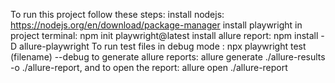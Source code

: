 To run this project follow these steps:
install nodejs: https://nodejs.org/en/download/package-manager
install playwright in project terminal: npm init playwright@latest
install allure report: npm install -D allure-playwright
To run test files in debug mode : npx playwright test (filename) --debug
to generate allure reports: allure generate ./allure-results -o ./allure-report, and to open the report: allure open ./allure-report
